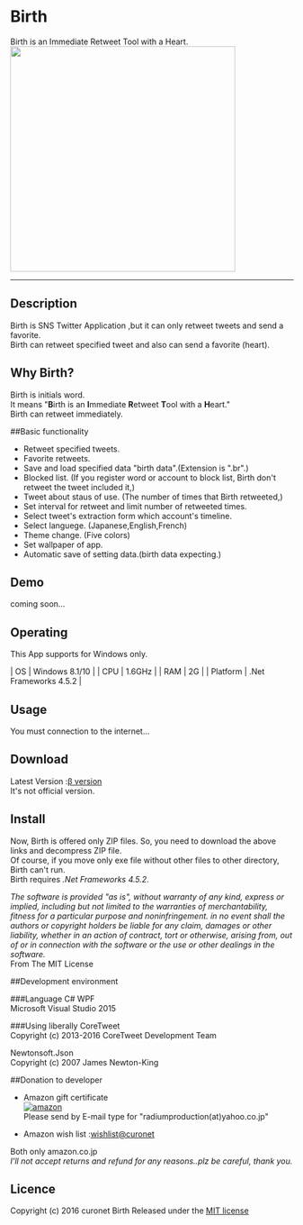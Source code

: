 # Birth
Birth is an Immediate Retweet Tool with a Heart.   
<img src="https://github.com/curonet/Birth/blob/master/img/cap1.png " width="400">
***

## Description
Birth is SNS Twitter Application ,but it can only retweet tweets and send a favorite.  
Birth can retweet specified tweet and also can send a favorite (heart).

## Why Birth?
Birth is initials word.  
It means "**B**irth is an **I**mmediate **R**etweet **T**ool with a **H**eart."  
Birth can retweet immediately.


##Basic functionality
* Retweet specified tweets.  
* Favorite retweets.
* Save and load specified data "birth data".(Extension is ".br".)
* Blocked list. (If you register word or account to block list, Birth don't retweet the tweet included it,)
* Tweet about staus of use. (The number of times that Birth retweeted,)
* Set interval for retweet and limit number of retweeted times. 
* Select tweet's extraction form which account's timeline.
* Select languege. (Japanese,English,French)
* Theme change. (Five colors)
* Set wallpaper of app.
* Automatic save of setting data.(birth data expecting.)

  

## Demo
coming soon...


## Operating
This App supports for Windows only.


| OS | Windows 8.1/10 | 
| CPU | 1.6GHz | 
| RAM | 2G | 
| Platform | .Net Frameworks 4.5.2 | 


## Usage
You must connection to the internet...


## Download
Latest Version :[&beta; version](https://github.com/curonet/Birth/blob/master/LICENSE)  
It's not official version.


## Install
Now, Birth is offered only ZIP files.
So, you need to download the above links and decompress ZIP file.  
Of course, if you move only exe file without other files to other directory, Birth can't run.  
Birth requires *.Net Frameworks 4.5.2*. 


*The software is provided "as is", without warranty of any kind, express or implied, including but not limited to the warranties of merchantability, fitness for a particular purpose and noninfringement. in no event shall the authors or copyright holders be liable for any claim, damages or other liability, whether in an action of contract, tort or otherwise, arising from, out of or in connection with the software or the use or other dealings in the software.*  
From The MIT License

##Development environment


###Language
C# WPF  
Microsoft Visual Studio 2015

###Using liberally
CoreTweet  
Copyright (c) 2013-2016 CoreTweet Development Team

Newtonsoft.Json  
Copyright (c) 2007 James Newton-King

##Donation to developer

* Amazon gift certificate  
[![amazon](http://ecx.images-amazon.com/images/G/09/2011/x-site/gc/gc-assoc234x60.gif)](https://www.amazon.co.jp/gp/product/B004N3APGO/ref=gc_lpt3_ttl_eml)   
Please send by E-mail type for "radiumproduction(at)yahoo.co.jp"  

* Amazon wish list :[wishlist@curonet](https://www.amazon.co.jp/gp/registry/wishlist/306ZZ1E7TFK4V/ref=cm_wl_sortbar_o_page_2?ie=UTF8&page=2)   

Both only amazon.co.jp  
*I'll not accept returns and refund for any reasons..plz be careful, thank you.*

## Licence

Copyright (c) 2016 curonet
Birth Released under the [MIT license](https://github.com/curonet/Birth/blob/master/LICENSE)

